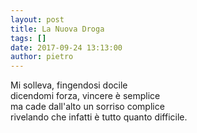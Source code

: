 ```yaml
---
layout: post
title: La Nuova Droga
tags: []
date: 2017-09-24 13:13:00
author: pietro
---
```

Mi solleva, fingendosi docile<br/>dicendomi forza, vincere è semplice<br/>ma cade dall'alto un sorriso complice<br/>rivelando che infatti è tutto quanto difficile.
